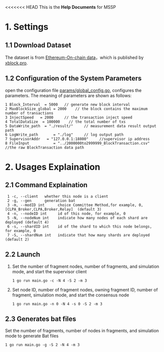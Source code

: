 <<<<<<< HEAD
This is the **Help Documents** for MSSP

# 1. Settings

## 1.1 Download Dataset

The dataset is from [Ethereum-On-chain data](https://xblock.pro/#/dataset/14)，which is published by [xblock.pro](https://xblock.pro/#/).

## 1.2 Configuration of the System Parameters

open the configuration file [params/global_config.go](https://github.com/HuangLab-SYSU/block-emulator/blob/main/params/global_config.go), configures the parameters. The meaning of parameters are shown as follows:

```
1 Block_Interval  = 5000   // generate new block interval
2 MaxBlockSize_global = 2000    // the block contains the maximum number of transactions
3 InjectSpeed   = 2000     // the transaction inject speed
4 TotalDataSize  = 100000    // the total number of txs
5 DataWrite_path  = "./result/"     // measurement data result output path
6 LogWrite_path       = "./log"     // log output path
7 SupervisorAddr   = "127.0.0.1:18800"     //supervisor ip address
8 FileInput           = "../2000000to2999999_BlockTransaction.csv" //the raw BlockTransaction data path
```

# 2. Usages Explaination

## 2.1 Command Explaination

```
 1 -c, --client   whether this node is a client
 2 -g, --gen      generation bat
 3 -m, --modID int      choice Committee Method,for example, 0, [CLPA_Broker,CLPA,Broker,Relay]  (default 3)
 4 -n, --nodeID int     id of this node, for example, 0
 5 -N, --nodeNum int    indicate how many nodes of each shard are deployed (default 4)
 6 -s, --shardID int    id of the shard to which this node belongs, for example, 0
 7 -S, --shardNum int   indicate that how many shards are deployed (default 2)
```

## 2.2 Launch

1. Set the number of fragment nodes, number of fragments, and simulation mode, and start the supervisor client

   ```
   1 go run main.go -c -N 4 -S 2 -m 3 
   ```

2. Set node ID, number of fragment nodes, owning fragment ID, number of fragment, simulation mode, and start the consensus node

   ```
   1 go run main.go -n 0 -N 4 -s 0 -S 2 -m 3 
   ```

## 2.3 Generates bat files

Set the number of fragments, number of nodes in fragments, and simulation mode to generate Bat files

```
1 go run main.go -g -S 2 -N 4 -m 3 
```
